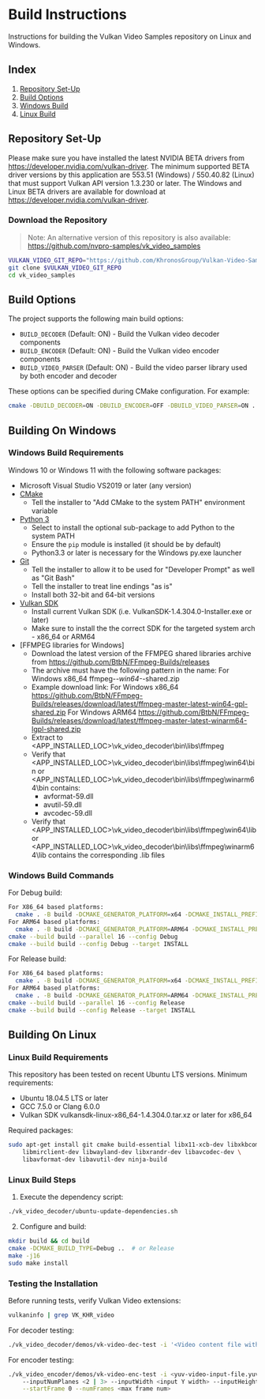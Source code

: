 # Build Instructions

Instructions for building the Vulkan Video Samples repository on Linux and Windows.

## Index

1. [Repository Set-Up](#repository-set-up)
2. [Build Options](#build-options)
3. [Windows Build](#building-on-windows)
4. [Linux Build](#building-on-linux)

## Repository Set-Up

Please make sure you have installed the latest NVIDIA BETA drivers from https://developer.nvidia.com/vulkan-driver.
The minimum supported BETA driver versions by this application are 553.51 (Windows) / 550.40.82 (Linux) that
must support Vulkan API version 1.3.230 or later.
The Windows and Linux BETA drivers are available for download at https://developer.nvidia.com/vulkan-driver.

### Download the Repository

> Note: An alternative version of this repository is also available:
> https://github.com/nvpro-samples/vk_video_samples

```bash
VULKAN_VIDEO_GIT_REPO="https://github.com/KhronosGroup/Vulkan-Video-Samples.git"
git clone $VULKAN_VIDEO_GIT_REPO
cd vk_video_samples
```

## Build Options

The project supports the following main build options:

- `BUILD_DECODER` (Default: ON) - Build the Vulkan video decoder components
- `BUILD_ENCODER` (Default: ON) - Build the Vulkan video encoder components
- `BUILD_VIDEO_PARSER` (Default: ON) - Build the video parser library used by both encoder and decoder

These options can be specified during CMake configuration. For example:
```bash
cmake -DBUILD_DECODER=ON -DBUILD_ENCODER=OFF -DBUILD_VIDEO_PARSER=ON ...
```

## Building On Windows

### Windows Build Requirements

Windows 10 or Windows 11 with the following software packages:

- Microsoft Visual Studio VS2019 or later (any version)
- [CMake](http://www.cmake.org/download/)
  - Tell the installer to "Add CMake to the system PATH" environment variable
- [Python 3](https://www.python.org/downloads)
  - Select to install the optional sub-package to add Python to the system PATH
  - Ensure the `pip` module is installed (it should be by default)
  - Python3.3 or later is necessary for the Windows py.exe launcher
- [Git](http://git-scm.com/download/win)
  - Tell the installer to allow it to be used for "Developer Prompt" as well as "Git Bash"
  - Tell the installer to treat line endings "as is"
  - Install both 32-bit and 64-bit versions
- [Vulkan SDK](https://vulkan.lunarg.com/sdk/home#windows)
  - Install current Vulkan SDK (i.e. VulkanSDK-1.4.304.0-Installer.exe or later)
  - Make sure to install the the correct SDK for the targeted system arch - x86_64 or ARM64
- [FFMPEG libraries for Windows]
  - Download the latest version of the FFMPEG shared libraries archive from https://github.com/BtbN/FFmpeg-Builds/releases
  - The archive must have the following pattern in the name: For Windows x86_64 ffmpeg-*-win64-*-shared.zip
  - Example download link:
         For Windows x86_64 https://github.com/BtbN/FFmpeg-Builds/releases/download/latest/ffmpeg-master-latest-win64-gpl-shared.zip
         For Windows ARM64  https://github.com/BtbN/FFmpeg-Builds/releases/download/latest/ffmpeg-master-latest-winarm64-lgpl-shared.zip
  - Extract to <APP_INSTALLED_LOC>\vk_video_decoder\bin\libs\ffmpeg
  - Verify that <APP_INSTALLED_LOC>\vk_video_decoder\bin\libs\ffmpeg\win64\bin or <APP_INSTALLED_LOC>\vk_video_decoder\bin\libs\ffmpeg\winarm64\bin contains:
    - avformat-59.dll
    - avutil-59.dll
    - avcodec-59.dll
  - Verify that <APP_INSTALLED_LOC>\vk_video_decoder\bin\libs\ffmpeg\win64\lib or <APP_INSTALLED_LOC>\vk_video_decoder\bin\libs\ffmpeg\winarm64\lib contains the corresponding .lib files

### Windows Build Commands

For Debug build:
```bash
For X86_64 based platforms:
  cmake . -B build -DCMAKE_GENERATOR_PLATFORM=x64 -DCMAKE_INSTALL_PREFIX="$(PWD)/build/install/Debug" -DCMAKE_BUILD_TYPE=Debug
For ARM64 based platforms:
  cmake . -B build -DCMAKE_GENERATOR_PLATFORM=ARM64 -DCMAKE_INSTALL_PREFIX="$(PWD)/build/install/Debug" -DCMAKE_BUILD_TYPE=Debug
cmake --build build --parallel 16 --config Debug
cmake --build build --config Debug --target INSTALL
```

For Release build:
```bash
For X86_64 based platforms:
  cmake . -B build -DCMAKE_GENERATOR_PLATFORM=x64 -DCMAKE_INSTALL_PREFIX="$(PWD)/build/install/Release" -DCMAKE_BUILD_TYPE=Release
For ARM64 based platforms:
  cmake . -B build -DCMAKE_GENERATOR_PLATFORM=ARM64 -DCMAKE_INSTALL_PREFIX="$(PWD)/build/install/Release" -DCMAKE_BUILD_TYPE=Release
cmake --build build --parallel 16 --config Release
cmake --build build --config Release --target INSTALL
```

## Building On Linux

### Linux Build Requirements

This repository has been tested on recent Ubuntu LTS versions. Minimum requirements:
- Ubuntu 18.04.5 LTS or later
- GCC 7.5.0 or Clang 6.0.0
- Vulkan SDK vulkansdk-linux-x86_64-1.4.304.0.tar.xz or later for x86_64

Required packages:
```bash
sudo apt-get install git cmake build-essential libx11-xcb-dev libxkbcommon-dev \
    libmirclient-dev libwayland-dev libxrandr-dev libavcodec-dev \
    libavformat-dev libavutil-dev ninja-build
```

### Linux Build Steps

1. Execute the dependency script:
```bash
./vk_video_decoder/ubuntu-update-dependencies.sh
```

2. Configure and build:
```bash
mkdir build && cd build
cmake -DCMAKE_BUILD_TYPE=Debug ..  # or Release
make -j16
sudo make install
```

### Testing the Installation

Before running tests, verify Vulkan Video extensions:
```bash
vulkaninfo | grep VK_KHR_video
```

For decoder testing:
```bash
./vk_video_decoder/demos/vk-video-dec-test -i '<Video content file with h.264 or h.265 format>' [--c N]
```

For encoder testing:
```bash
./vk_video_encoder/demos/vk-video-enc-test -i <yuv-video-input-file.yuv> --codec <"h264" | "h265" | "av1"> \
    --inputNumPlanes <2 | 3> --inputWidth <input Y width> --inputHeight <input Y height> \
    --startFrame 0 --numFrames <max frame num>
```
